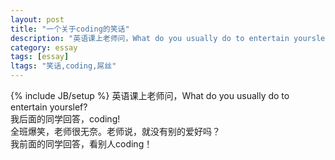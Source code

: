 ```yaml
---
layout: post
title: "一个关于coding的笑话"
description: "英语课上老师问，What do you usually do to entertain yourslef?"
category: essay
tags: [essay]
ltags: "笑话,coding,屌丝"
---
```

{% include JB/setup %}
英语课上老师问，What do you usually do to entertain yourslef?<br>
我后面的同学回答，coding!<br>
全班爆笑，老师很无奈。老师说，就没有别的爱好吗？<br>
我前面的同学回答，看别人coding！<br>
